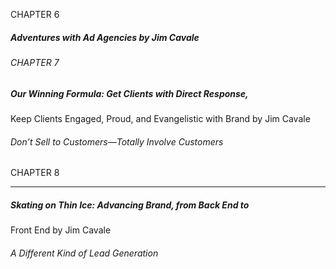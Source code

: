 CHAPTER 6

##### Adventures with Ad Agencies by Jim Cavale

###### CHAPTER 7

##### Our Winning Formula: Get Clients with Direct Response,
 Keep Clients Engaged, Proud, and Evangelistic with Brand by Jim Cavale

###### Don’t Sell to Customers—Totally Involve Customers

CHAPTER 8

-----

##### Skating on Thin Ice: Advancing Brand, from Back End to
 Front End by Jim Cavale

###### A Different Kind of Lead Generation